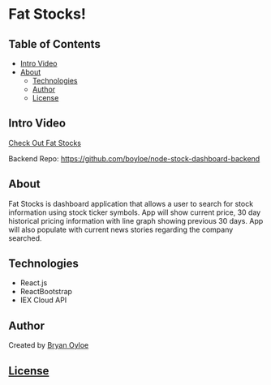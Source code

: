 # Fat Stocks!


## Table of Contents
* [Intro Video](#intro-video)
* [About](#about)
  * [Technologies](#technologies)
  * [Author](#author)
  * [License](#license)

## Intro Video
[Check Out Fat Stocks](https://www.loom.com/share/7bb34350675244a297c0aa6b40b84d30)

Backend Repo: https://github.com/boyloe/node-stock-dashboard-backend
## About
Fat Stocks is dashboard application that allows a user to search for stock information using stock ticker symbols. App will show current price, 30 day historical pricing information with line graph showing previous 30 days. App will also populate with current news stories regarding the company searched. 


## Technologies
* React.js
* ReactBootstrap
* IEX Cloud API

## Author
Created by [Bryan Oyloe](https://www.github.com/boyloe)

## [License](https://www.termsfeed.com/live/31cbacda-3fe3-4b0c-adf3-c6ca250f4744)
